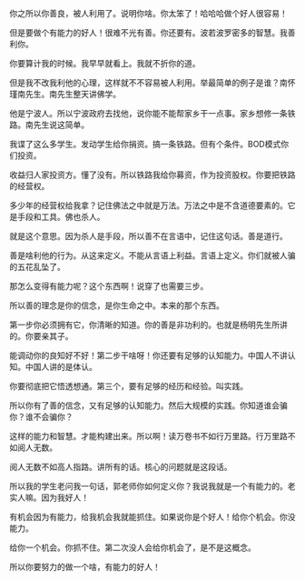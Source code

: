 你之所以你善良，被人利用了。说明你啥。你太笨了！哈哈哈做个好人很容易！

但是要做个有能力的好人！很难不光有善。你还要有。波若波罗密多的智慧。我善利你。

你要算计我的时候。我早早就看上。我就不折你的道。

但是我不改我利他的心理，这样就不不容易被人利用。举最简单的例子是谁？南怀瑾南先生。南先生整天讲佛学。

他是宁波人。所以宁波政府去找他，说你能不能帮家乡干一点事。家乡想修一条铁路。南先生说这简单。

我谍了这么多学生。发动学生给你捐资。搞一条铁路。但有个条件。BOD模式你们投资。

收益归人家投资方。懂了没有。所以铁路我给你募资，作为投资股权。你要把铁路的经营权。

多少年的经营权给我拿？记住佛法之中就是万法。万法之中是不含道德要素的。它是手段和工具。佛也杀人。

就是这个意思。因为杀人是手段，所以善不在言语中，记住这句话。善是道行。

善是啥利他的行为。从这来定义。不能从言语上利益。言语上定义。你们就被人骗的五花乱坠了。

那怎么变得有能力呢？这个东西啊！说穿了也需要三步。

所以善的理念是你的信念，是你生命之中。本来的那个东西。

第一步你必须拥有它，你清晰的知道。你的善是非功利的。也就是杨明先生所讲的。你要亲其子。

能调动你的良知好不好！第二步干啥呀！你还要有足够的认知能力。中国人不讲认知。中国人讲的是体认。

你要彻底把它悟透想通。第三个，要有足够的经历和经验。叫实践。

所以你有了善的信念，又有足够的认知能力。然后大规模的实践。你知道谁会骗你？谁不会骗你？

这样的能力和智慧。才能构建出来。所以啊！读万卷书不如行万里路。行万里路不如阅人无数。

阅人无数不如高人指路。讲所有的话。核心的问题就是这段话。

所以我的学生老问我一句话，郭老师你如何定义你？我说我就是一个有能力的。老实人嘛。因为我好人！

有机会因为有能力，给我机会我就能抓住。如果说你是个好人！给你个机会。你没能力。

给你一个机会。你抓不住。第二次没人会给你机会了，是不是这概念。

所以你要努力的做一个啥，有能力的好人！